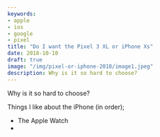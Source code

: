 ```yaml
---
keywords:
- apple
- ios
- google
- pixel
title: "Do I want the Pixel 3 XL or iPhone Xs"
date: 2018-10-10
draft: true
image: "/img/pixel-or-iphone-2018/image1.jpeg"
description: Why is it so hard to choose?
---
```


Why is it so hard to choose?

Things I like about the iPhone (in order);

* The Apple Watch
* 